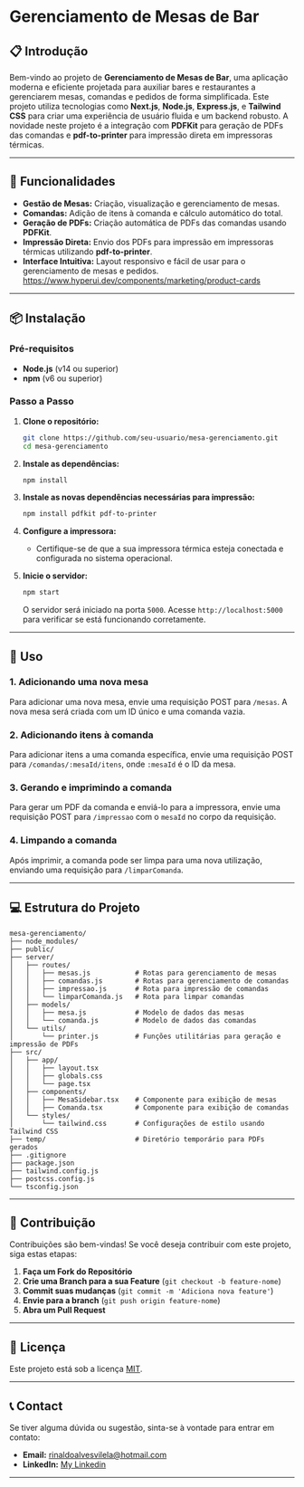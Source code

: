 

# **Gerenciamento de Mesas de Bar**

## **📋 Introdução**
Bem-vindo ao projeto de **Gerenciamento de Mesas de Bar**, uma aplicação moderna e eficiente projetada para auxiliar bares e restaurantes a gerenciarem mesas, comandas e pedidos de forma simplificada. Este projeto utiliza tecnologias como **Next.js**, **Node.js**, **Express.js**, e **Tailwind CSS** para criar uma experiência de usuário fluida e um backend robusto. A novidade neste projeto é a integração com **PDFKit** para geração de PDFs das comandas e **pdf-to-printer** para impressão direta em impressoras térmicas.

---

## **🚀 Funcionalidades**
- **Gestão de Mesas:** Criação, visualização e gerenciamento de mesas.
- **Comandas:** Adição de itens à comanda e cálculo automático do total.
- **Geração de PDFs:** Criação automática de PDFs das comandas usando **PDFKit**.
- **Impressão Direta:** Envio dos PDFs para impressão em impressoras térmicas utilizando **pdf-to-printer**.
- **Interface Intuitiva:** Layout responsivo e fácil de usar para o gerenciamento de mesas e pedidos.
https://www.hyperui.dev/components/marketing/product-cards

---

## **📦 Instalação**

### **Pré-requisitos**
- **Node.js** (v14 ou superior)
- **npm** (v6 ou superior)

### **Passo a Passo**

1. **Clone o repositório:**
   ```bash
   git clone https://github.com/seu-usuario/mesa-gerenciamento.git
   cd mesa-gerenciamento
   ```

2. **Instale as dependências:**
   ```bash
   npm install
   ```

3. **Instale as novas dependências necessárias para impressão:**
   ```bash
   npm install pdfkit pdf-to-printer
   ```

4. **Configure a impressora:**
   - Certifique-se de que a sua impressora térmica esteja conectada e configurada no sistema operacional.

5. **Inicie o servidor:**
   ```bash
   npm start
   ```
   O servidor será iniciado na porta `5000`. Acesse `http://localhost:5000` para verificar se está funcionando corretamente.

---

## **📝 Uso**

### **1. Adicionando uma nova mesa**
Para adicionar uma nova mesa, envie uma requisição POST para `/mesas`. A nova mesa será criada com um ID único e uma comanda vazia.

### **2. Adicionando itens à comanda**
Para adicionar itens a uma comanda específica, envie uma requisição POST para `/comandas/:mesaId/itens`, onde `:mesaId` é o ID da mesa.

### **3. Gerando e imprimindo a comanda**
Para gerar um PDF da comanda e enviá-lo para a impressora, envie uma requisição POST para `/impressao` com o `mesaId` no corpo da requisição.

### **4. Limpando a comanda**
Após imprimir, a comanda pode ser limpa para uma nova utilização, enviando uma requisição para `/limparComanda`.

---

## **💻 Estrutura do Projeto**

```plaintext
mesa-gerenciamento/
├── node_modules/
├── public/
├── server/
│   ├── routes/
│   │   ├── mesas.js           # Rotas para gerenciamento de mesas
│   │   ├── comandas.js        # Rotas para gerenciamento de comandas
│   │   ├── impressao.js       # Rota para impressão de comandas
│   │   └── limparComanda.js   # Rota para limpar comandas
│   ├── models/
│   │   ├── mesa.js            # Modelo de dados das mesas
│   │   └── comanda.js         # Modelo de dados das comandas
│   └── utils/
│       └── printer.js         # Funções utilitárias para geração e impressão de PDFs
├── src/
│   ├── app/
│   │   ├── layout.tsx
│   │   ├── globals.css
│   │   └── page.tsx
│   ├── components/
│   │   ├── MesaSidebar.tsx    # Componente para exibição de mesas
│   │   ├── Comanda.tsx        # Componente para exibição de comandas
│   └── styles/
│       └── tailwind.css       # Configurações de estilo usando Tailwind CSS
├── temp/                      # Diretório temporário para PDFs gerados
├── .gitignore
├── package.json
├── tailwind.config.js
├── postcss.config.js
└── tsconfig.json
```

---

## **🤝 Contribuição**

Contribuições são bem-vindas! Se você deseja contribuir com este projeto, siga estas etapas:

1. **Faça um Fork do Repositório**
2. **Crie uma Branch para a sua Feature** (`git checkout -b feature-nome`)
3. **Commit suas mudanças** (`git commit -m 'Adiciona nova feature'`)
4. **Envie para a branch** (`git push origin feature-nome`)
5. **Abra um Pull Request**

---

## **📄 Licença**

Este projeto está sob a licença [MIT](https://opensource.org/licenses/MIT).

---

## **📞 Contact**

Se tiver alguma dúvida ou sugestão, sinta-se à vontade para entrar em contato:

- **Email:** rinaldoalvesvilela@hotmail.com
- **LinkedIn:** [My Linkedin](https://www.linkedin.com/in/rinaldo-alves-28847a194/)

---
